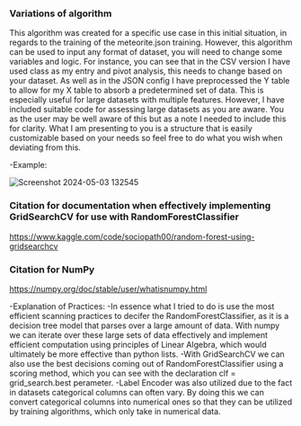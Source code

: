 ### Variations of algorithm

This algorithm was created for a specific use case in this initial situation, in regards to the training of the meteorite.json training. However, this algorithm can be used to input any format of dataset, you will need to change some variables and logic. 
For instance, you can see that in the CSV version I have used class as my entry and pivot analysis, this needs to change based on your dataset. As well as in the JSON config I have preprocessed the Y table to allow for my X table to absorb a predetermined set
of data. This is especially useful for large datasets with multiple features. However, I have included suitable code for assessing large datasets as you are aware. You as the user may be well aware of this but as a note I needed to include this for clarity. 
What I am presenting to you is a structure that is easily customizable based on your needs so feel free to do what you wish when deviating from this.

-Example:

![Screenshot 2024-05-03 132545](https://github.com/Daazd/Machine-Learning-Pipeline-SageMaker/assets/148648249/5198ab53-782e-461c-a9a0-b75c8a491349)

### Citation for documentation when effectively implementing GridSearchCV for use with RandomForestClassifier

https://www.kaggle.com/code/sociopath00/random-forest-using-gridsearchcv

### Citation for NumPy

https://numpy.org/doc/stable/user/whatisnumpy.html

-Explanation of Practices:
  -In essence what I tried to do is use the most efficient scanning practices to decifer the RandomForestClassifier, as it is a decision tree model that parses over a large amount of data. With numpy we can iterate over these large sets of data effectively and implement efficient         computation using principles of Linear Algebra, which would ultimately be more effective than python lists.
  -With GridSearchCV we can also use the best decisions coming out of RandomForestClassifier using a scoring method, which you can see with the declaration clf = grid_search.best perameter.
  -Label Encoder was also utilized due to the fact in datasets categorical columns can often vary. By doing this we can convert categorical columns into numerical ones so that they can be utilized by training algorithms, which only take in numerical data.
